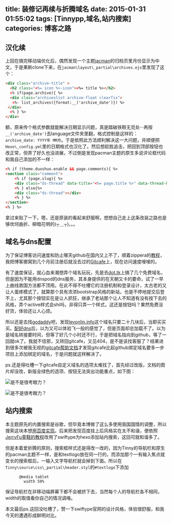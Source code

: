 title: 装修记再续与折腾域名
date: 2015-01-31 01:55:02
tags: [Tinnypp,域名,站内搜索]
categories: 博客之路
---
## 汉化续
上回在搞完移动端优化后，偶然发现一个主题[jacman](https://github.com/wuchong/jacman)的归档页里月份显示为中文，于是果断clone下来，在`jacman\layout\_partial\archives.ejs`里发现了这个：

```html
<div class="archive-title" >
  <h2 class="<%= icon %>-icon"><%= title %></h2>
  <% if(page.archive){ %>
  <div class="archiveslist archive-float clearfix">
   <%- list_archives({format:__('archive_date')}) %>
 </div>
  <% } %>
</div>
```

额，原来传个格式参数就能解决日期显示问题，真是踏破铁鞋无觅处···再按`__('archive_date')`去language文件夹里翻，格式控制是这样的：`archive_date: YYYY年 MM月`。于是依照此方法顺利解决这一大问题，并顺便把`Hexo\_config.yml`里的日期格式也汉化了。然后想趁胜追击，把回到顶部按钮也改正常，但弄了好久也没进展，不过倒是发现pacman主题的原生多说评论框代码和我自己添加的不一样：

```html
<% if (theme.duoshuo.enable && page.comments){ %>
<section class="comment">
	<% if (page.slug){ %>
	<div class="ds-thread" data-title="<%= page.title %>" data-thread-key="<%= page.slug %>" data-author-key="<%= page.author ? page.author : config.author %>" data-url="<%- config.url %>/post/<%- page.slug %>"></div>
	<% } else{%>
	<div class="ds-thread"></div>
	<% } %>
</section>
<% } %>
```

拿过来贴了一下，嗯，还是原装的看起来舒服啊，想想自己走上这条改装之路也是够坎坷曲折、柳暗花明的(┬＿┬)。。。

## 域名与dns配置
为了保证博客访问速度和防止哪天github在国内又上不了，顺着zippera的[教程](http://zipperary.com/2013/05/28/hexo-guide-1/)，我把博客挪窝到几个月前注册后就没去过的[Gitcafe](https://gitcafe.com/levonlin/levonlin)上，现在访问速度嗖嗖的。

有了速度保证，就心血来潮想弄个域名玩玩，先是去[dot.tk](http://www.dot.tk/en/index.html)上搞了几个免费域名，但是因为不能用dnspod的dns服务，其本身提供的在天朝又卡的要命，试了一早上曲线救国方法都不顶用。在此不得不吐槽它的注册机制和登录设计，太古老的又让人蛋疼模式了，就算那个具有浓浓bootstrap风格的新站，也是不停地提交后登不上，尤其那个按钮实在是让人抓狂，继承了老站那个让人不知道有没有按下去的风格，弄个active样式会shi吗，非得只弄一个样式，这还是按钮吗？果然免费没好货，体验还让人心烦。

所以还是去找[godaddy](https://www.godaddy.com/)吧，发现[levonlin.info](http://levonlin.info/)这个域名只要二十几块后，当即买买买。[配好dns](http://jingyan.baidu.com/article/358570f6198a9ece4724fcf7.html)后，以为又可以体验飞一般的感觉了，但是页面却总加载不了。以为是域名转接要时间，但等了好几个小时还不行，于是把域名指向到github，等了一回就ok了。我就不信邪，又转回gitcafe，又见404，是不是该找客服了？结果进到很多次被我无视的[gitcafe帮助文档](https://gitcafe.com/GitCafe/Help/wiki/Pages-%E7%9B%B8%E5%85%B3%E5%B8%AE%E5%8A%A9#wiki)才发现gitcafe比起github绑定域名要多一步项目上添加绑定的域名，于是问题就这样解决了。

ps.还是得吐槽一下gitcafe自定义域名的选项太难找了，首先经过改版，文档的图片却没改，新版全绿色的选项、按钮无法突出功能重点，如下图：

![是不是很考眼力？](http://ww3.sinaimg.cn/large/85ad0d9cgw1eosp0lxkp7j211f05ft9l.jpg)

![是不是很考眼力？](http://ww2.sinaimg.cn/large/85ad0d9cgw1eosp6mpqrhj20r90gt0u3.jpg)

## 站内搜索
本主题原先的内置搜索是谷歌，但毕竟本博做了这么多使用我国国情的调整，所以搜索这块本想[用百度实现](http://gengbiao.me/2014/10/22/hexo%E6%B7%BB%E5%8A%A0%E7%99%BE%E5%BA%A6%E7%AB%99%E5%86%85%E6%90%9C%E7%B4%A2/#)。后来把发现百度挂上后风格实在太不和谐，便依照[JerryFu童鞋的教程](http://www.jerryfu.net/post/search-engine-for-hexo-with-swiftype.html)改用了swiftype为hexo添加站内搜索，这回可就和谐多了。

但是本着爱折腾的原则，搜索框样式还是得改一改的，因为Tinny的导航栏和原生的pacman主题不一样，是和textlogo放在同一行的，而添加那个一有输入焦点就变长的搜索框后，一输入文字导航栏就会掉到下面。所以在`Tinny\source\css\_partial\header.styl`的`#textlogo`下添加

```
      @media tablet
        width 50%
```

保证导航栏在非移动端屏幕下都不会被挤下去，当然每个人的导航栏各不相同，width的取值看你自己的情况调咯。

本文最后ps.这回没吐槽了，赞一下swiftype官网的设计风格，体验很舒服，和我今天的遭遇形成鲜明对比。
